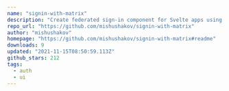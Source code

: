 ```yaml
---
name: "signin-with-matrix"
description: "Create federated sign-in component for Svelte apps using Matrix."
repo_url: "https://github.com/mishushakov/signin-with-matrix"
author: "mishushakov"
homepage: "https://github.com/mishushakov/signin-with-matrix#readme"
downloads: 9
updated: "2021-11-15T08:50:59.113Z"
github_stars: 212
tags: 
  - auth
  - ui
---
```

